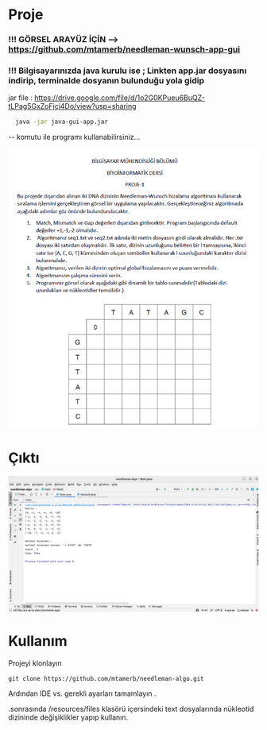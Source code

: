 <h1>Proje</h1>


### !!! GÖRSEL ARAYÜZ İÇİN -->   https://github.com/mtamerb/needleman-wunsch-app-gui

### !!! Bilgisayarınızda java kurulu ise ; Linkten app.jar  dosyasını indirip, terminalde dosyanın bulunduğu yola gidip 

jar file : https://drive.google.com/file/d/1o2G0KPueu6BuQZ-tLPag5GxZoFjcj4Do/view?usp=sharing

```bash
  java -jar java-gui-app.jar
```



-- komutu ile programı kullanabilirsiniz...   </h2>


![](resources/images/image.png)

<h1>Çıktı</h1>

![](resources/images/output.png)


<h1>Kullanım</h1>

Projeyi klonlayın

```
git clone https://github.com/mtamerb/needleman-algo.git

```
<p>Ardından IDE vs. gerekli ayarları tamamlayın .</p>

<p>.sonrasında /resources/files klasörü içersindeki text dosyalarında nükleotid dizininde değişiklikler yapıp kullanın. </p>
